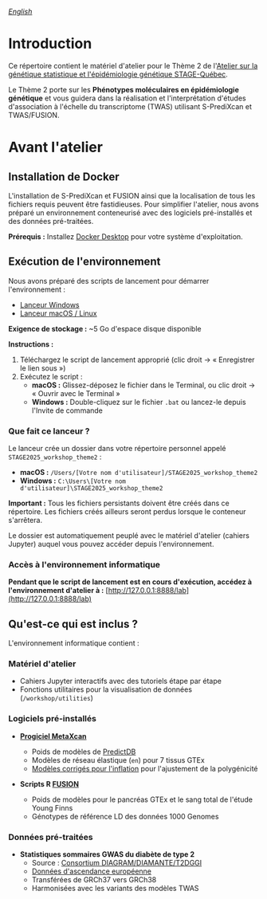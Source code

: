 *[English](README.md)*

# Introduction

Ce répertoire contient le matériel d'atelier pour le Thème 2 de l'[Atelier sur la génétique statistique et l'épidémiologie génétique STAGE-Québec](https://www.crmath.ca/en/activities/#/type/activity/id/4039).

Le Thème 2 porte sur les **Phénotypes moléculaires en épidémiologie génétique** et vous guidera dans la réalisation et l'interprétation d'études d'association à l'échelle du transcriptome (TWAS) utilisant S-PrediXcan et TWAS/FUSION.

# Avant l'atelier

## Installation de Docker

L'installation de S-PrediXcan et FUSION ainsi que la localisation de tous les fichiers requis peuvent être fastidieuses. Pour simplifier l'atelier, nous avons préparé un environnement conteneurisé avec des logiciels pré-installés et des données pré-traitées.

**Prérequis :** Installez [Docker Desktop](https://www.docker.com/) pour votre système d'exploitation.

## Exécution de l'environnement

Nous avons préparé des scripts de lancement pour démarrer l'environnement :

- [Lanceur Windows](https://raw.githubusercontent.com/pgx-ml-lab/2025-STAGE-workshop-TWAS/refs/heads/main/run_workshop_environment_windows.bat)
- [Lanceur macOS / Linux](https://raw.githubusercontent.com/pgx-ml-lab/2025-STAGE-workshop-TWAS/refs/heads/main/run_workshop_environment_macOS_linux.sh)

**Exigence de stockage :** ~5 Go d'espace disque disponible

**Instructions :**
1. Téléchargez le script de lancement approprié (clic droit → « Enregistrer le lien sous »)
2. Exécutez le script :
   - **macOS :** Glissez-déposez le fichier dans le Terminal, ou clic droit → « Ouvrir avec le Terminal »
   - **Windows :** Double-cliquez sur le fichier `.bat` ou lancez-le depuis l'Invite de commande

### Que fait ce lanceur ?

Le lanceur crée un dossier dans votre répertoire personnel appelé `STAGE2025_workshop_theme2` :
- **macOS :** `/Users/[Votre nom d'utilisateur]/STAGE2025_workshop_theme2`
- **Windows :** `C:\Users\[Votre nom d'utilisateur]\STAGE2025_workshop_theme2`

**Important :** Tous les fichiers persistants doivent être créés dans ce répertoire. Les fichiers créés ailleurs seront perdus lorsque le conteneur s'arrêtera.

Le dossier est automatiquement peuplé avec le matériel d'atelier (cahiers Jupyter) auquel vous pouvez accéder depuis l'environnement.

### Accès à l'environnement informatique

**Pendant que le script de lancement est en cours d'exécution, accédez à l'environnement d'atelier à :**
[http://127.0.0.1:8888/lab](http://127.0.0.1:8888/lab)

## Qu'est-ce qui est inclus ?

L'environnement informatique contient :

### Matériel d'atelier
- Cahiers Jupyter interactifs avec des tutoriels étape par étape
- Fonctions utilitaires pour la visualisation de données (`/workshop/utilities`)

### Logiciels pré-installés
- **[Progiciel MetaXcan](https://github.com/hakyimlab/MetaXcan)**
  - Poids de modèles de [PredictDB](https://predictdb.hakyimlab.org/)
  - Modèles de réseau élastique (`en`) pour 7 tissus GTEx
  - [Modèles corrigés pour l'inflation](https://predictdb.hakyimlab.org/post/2024/11/11/twas-inflation-corrected-models/) pour l'ajustement de la polygénicité

- **Scripts R [FUSION](http://gusevlab.org/projects/fusion/)**
  - Poids de modèles pour le pancréas GTEx et le sang total de l'étude Young Finns
  - Génotypes de référence LD des données 1000 Genomes

### Données pré-traitées
- **Statistiques sommaires GWAS du diabète de type 2**
  - Source : [Consortium DIAGRAM/DIAMANTE/T2DGGI](https://diagram-consortium.org/index.html)
  - [Données d'ascendance européenne](https://www.nature.com/articles/s41588-022-01058-3)
  - Transférées de GRCh37 vers GRCh38
  - Harmonisées avec les variants des modèles TWAS